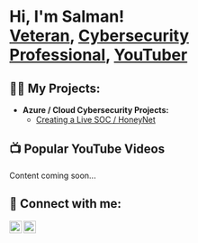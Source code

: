 <h1>Hi, I'm Salman! <br/><a href="https://github.com/salmanmalik-techsec">Veteran</a>, <a href="https://www.linkedin.com/in/sal-malik/">Cybersecurity Professional</a>, <a href="https://www.youtube.com/@TechSec.with.AbuAbdullah">YouTuber</a></h1>

<h2>👨‍💻 My Projects:</h2>

- <b>Azure / Cloud Cybersecurity Projects:</b>
  - [Creating a Live SOC / HoneyNet](https://github.com/salmanmalik-techsec/Cloud-SOC)


<h2>📺 Popular YouTube Videos</h2>
Content coming soon...

<h2> 🤳 Connect with me:</h2>

[<img align="left" alt="JoshMadakor | YouTube" width="22px" src="https://cdn.jsdelivr.net/npm/simple-icons@v3/icons/youtube.svg" />][youtube]
[<img align="left" alt="JoshMadakor | LinkedIn" width="22px" src="https://cdn.jsdelivr.net/npm/simple-icons@v3/icons/linkedin.svg" />][linkedin]


[youtube]: https://www.youtube.com/@TechSec.with.AbuAbdullah
[linkedin]: https://linkedin.com/in/sal-malik
